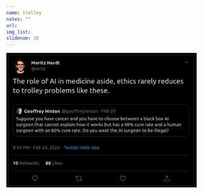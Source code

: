 ```yaml
---
name: trolley
notes: ""
url:
img_list:
slidenum: 18
---
```



<img src="./img/mrtz_trolly_hinton.png" />
